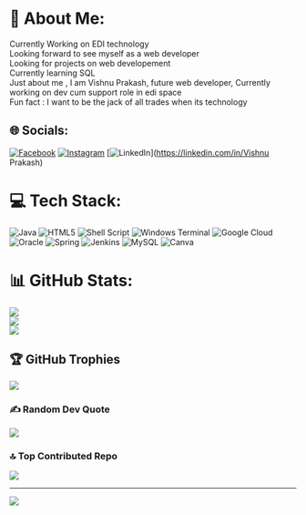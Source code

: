 # 💫 About Me:
Currently Working on EDI technology<br>Looking forward to see myself as a web developer<br>Looking for projects on web developement <br>Currently learning SQL<br>Just about me , I am Vishnu Prakash, future web developer, Currently working on dev cum support role in edi space<br>Fun fact : I want to be the jack of all trades when its technology


## 🌐 Socials:
[![Facebook](https://img.shields.io/badge/Facebook-%231877F2.svg?logo=Facebook&logoColor=white)](https://facebook.com/VishnuVS) [![Instagram](https://img.shields.io/badge/Instagram-%23E4405F.svg?logo=Instagram&logoColor=white)](https://instagram.com/its_.me._.Vishnu) [![LinkedIn](https://img.shields.io/badge/LinkedIn-%230077B5.svg?logo=linkedin&logoColor=white)](https://linkedin.com/in/Vishnu Prakash) 

# 💻 Tech Stack:
![Java](https://img.shields.io/badge/java-%23ED8B00.svg?style=for-the-badge&logo=openjdk&logoColor=white) ![HTML5](https://img.shields.io/badge/html5-%23E34F26.svg?style=for-the-badge&logo=html5&logoColor=white) ![Shell Script](https://img.shields.io/badge/shell_script-%23121011.svg?style=for-the-badge&logo=gnu-bash&logoColor=white) ![Windows Terminal](https://img.shields.io/badge/Windows%20Terminal-%234D4D4D.svg?style=for-the-badge&logo=windows-terminal&logoColor=white) ![Google Cloud](https://img.shields.io/badge/GoogleCloud-%234285F4.svg?style=for-the-badge&logo=google-cloud&logoColor=white) ![Oracle](https://img.shields.io/badge/Oracle-F80000?style=for-the-badge&logo=oracle&logoColor=white) ![Spring](https://img.shields.io/badge/spring-%236DB33F.svg?style=for-the-badge&logo=spring&logoColor=white) ![Jenkins](https://img.shields.io/badge/jenkins-%232C5263.svg?style=for-the-badge&logo=jenkins&logoColor=white) ![MySQL](https://img.shields.io/badge/mysql-%2300000f.svg?style=for-the-badge&logo=mysql&logoColor=white) ![Canva](https://img.shields.io/badge/Canva-%2300C4CC.svg?style=for-the-badge&logo=Canva&logoColor=white)
# 📊 GitHub Stats:
![](https://github-readme-stats.vercel.app/api?username=VishnuV-21&theme=dark&hide_border=false&include_all_commits=false&count_private=false)<br/>
![](https://github-readme-streak-stats.herokuapp.com/?user=VishnuV-21&theme=dark&hide_border=false)<br/>
![](https://github-readme-stats.vercel.app/api/top-langs/?username=VishnuV-21&theme=dark&hide_border=false&include_all_commits=false&count_private=false&layout=compact)

## 🏆 GitHub Trophies
![](https://github-profile-trophy.vercel.app/?username=VishnuV-21&theme=dracula&no-frame=false&no-bg=true&margin-w=4)

### ✍️ Random Dev Quote
![](https://quotes-github-readme.vercel.app/api?type=horizontal&theme=radical)

### 🔝 Top Contributed Repo
![](https://github-contributor-stats.vercel.app/api?username=VishnuV-21&limit=5&theme=dark&combine_all_yearly_contributions=true)

---
[![](https://visitcount.itsvg.in/api?id=VishnuV-21&icon=0&color=0)](https://visitcount.itsvg.in)

<!-- Proudly created with GPRM ( https://gprm.itsvg.in ) -->
